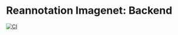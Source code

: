 # Reannotation Imagenet: Backend

[![CI](https://github.com/mofumofu1729/reannotation-imagenet-backend/actions/workflows/main.yml/badge.svg)](https://github.com/mofumofu1729/reannotation-imagenet-backend/actions/workflows/main.yml)
